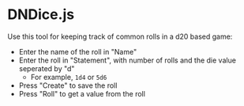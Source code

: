 # DNDice.js

Use this tool for keeping track of common rolls in a d20 based game:

  * Enter the name of the roll in "Name"
  * Enter the roll in "Statement", with number of rolls and the die value seperated by "d"
    * For example, `1d4` or `5d6` 
  * Press "Create" to save the roll
  * Press "Roll" to get a value from the roll